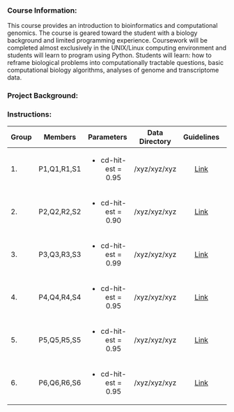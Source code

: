 
### Course Information:
This course provides an introduction to bioinformatics and computational genomics. The course is geared toward the student with a biology background and limited programming experience. Coursework will be completed almost exclusively in the UNIX/Linux computing environment and students will learn to program using Python. Students will learn: how to reframe biological problems into computationally tractable questions, basic computational biology algorithms, analyses of genome and transcriptome data.

### Project Background:

### Instructions:


|Group|Members|Parameters|Data Directory|Guidelines|References|
|-----|:-----:|:--------:|:------------:|:--------:|---------:|
|1. | P1,Q1,R1,S1|<ul><li>cd-hit-est = 0.95</li></ul>|/xyz/xyz/xyz|[Link](https://www.google.com)|[Ref](https://www.duckduckgo.com)|
|2. | P2,Q2,R2,S2|<ul><li>cd-hit-est = 0.90</li></ul>|/xyz/xyz/xyz|[Link](https://www.google.com)|[Ref](https://www.duckduckgo.com)|
|3. | P3,Q3,R3,S3|<ul><li>cd-hit-est = 0.99</li></ul>|/xyz/xyz/xyz|[Link](https://www.google.com)|[Ref](https://www.duckduckgo.com)|
|4. | P4,Q4,R4,S4|<ul><li>cd-hit-est = 0.95</li></ul>|/xyz/xyz/xyz|[Link](https://www.google.com)|[Ref](https://www.duckduckgo.com)|
|5. | P5,Q5,R5,S5|<ul><li>cd-hit-est = 0.95</li></ul>|/xyz/xyz/xyz|[Link](https://www.google.com)|[Ref](https://www.duckduckgo.com)|
|6. | P6,Q6,R6,S6|<ul><li>cd-hit-est = 0.95</li></ul>|/xyz/xyz/xyz|[Link](https://www.google.com)|[Ref](https://www.duckduckgo.com)|
